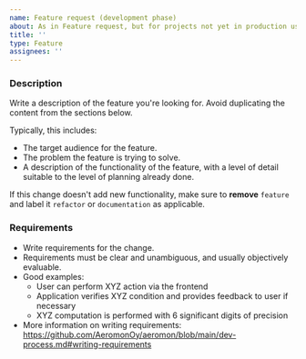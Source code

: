 ```yaml
---
name: Feature request (development phase)
about: As in Feature request, but for projects not yet in production use
title: ''
type: Feature
assignees: ''
---
```


### Description

Write a description of the feature you're looking for. Avoid duplicating the content from the sections below.

Typically, this includes:

* The target audience for the feature.
* The problem the feature is trying to solve.
* A description of the functionality of the feature, with a level of detail suitable to the level of planning already done.

If this change doesn't add new functionality, make sure to **remove** `feature` and label it `refactor` or `documentation` as applicable.

### Requirements

* Write requirements for the change.
* Requirements must be clear and unambiguous, and usually objectively evaluable.
* Good examples:
    * User can perform XYZ action via the frontend
    * Application verifies XYZ condition and provides feedback to user if necessary
    * XYZ computation is performed with 6 significant digits of precision
* More information on writing requirements: https://github.com/AeromonOy/aeromon/blob/main/dev-process.md#writing-requirements
